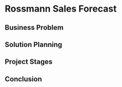# Rossmann Sales Forecast 

## Business Problem 

## Solution Planning 

## Project Stages

## Conclusion

